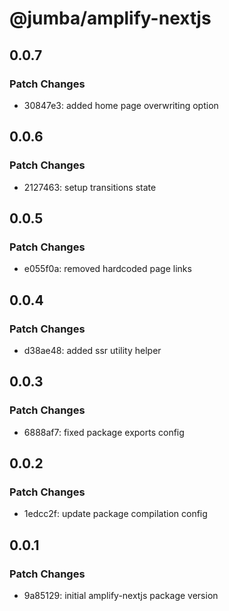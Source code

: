 # @jumba/amplify-nextjs

## 0.0.7

### Patch Changes

- 30847e3: added home page overwriting option

## 0.0.6

### Patch Changes

- 2127463: setup transitions state

## 0.0.5

### Patch Changes

- e055f0a: removed hardcoded page links

## 0.0.4

### Patch Changes

- d38ae48: added ssr utility helper

## 0.0.3

### Patch Changes

- 6888af7: fixed package exports config

## 0.0.2

### Patch Changes

- 1edcc2f: update package compilation config

## 0.0.1

### Patch Changes

- 9a85129: initial amplify-nextjs package version
